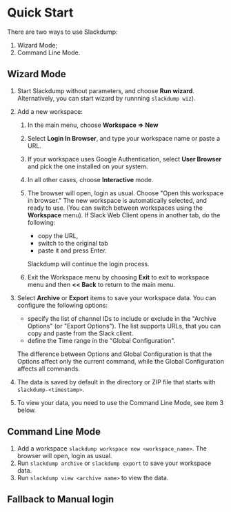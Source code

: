# Quick Start

There are two ways to use Slackdump:
1. Wizard Mode;
2. Command Line Mode.

## Wizard Mode
1. Start Slackdump without parameters, and choose __Run wizard__.  Alternatively,
   you can start wizard by runnning `slackdump wiz`).
2. Add a new workspace:
   1. In the main menu, choose __Workspace => New__
   2. Select __Login In Browser__, and type your workspace name or paste a URL.
   3. If your workspace uses Google Authentication, select __User Browser__ and
      pick the one installed on your system.
   4. In all other cases, choose __Interactive__ mode.
   5. The browser will open, login as usual. Choose "Open this workspace in
      browser." The new workspace is automatically selected, and ready to use.
      (You can switch between workspaces using the __Workspace__ menu).  If
      Slack Web Client opens in another tab, do the following:
      - copy the URL,
      - switch to the original tab
      - paste it and press Enter.

      Slackdump will continue the login process.
   6. Exit the Workspace menu by choosing __Exit__ to exit to workspace menu
      and then __<< Back__ to return to the main menu.
3. Select __Archive__ or __Export__ items to save your workspace data. You can
   configure the following options:
     - specify the list of channel IDs to include or exclude in the "Archive
       Options" (or "Export Options").  The list supports URLs, that you can
       copy and paste from the Slack client.
     - define the Time range in the "Global Configuration".

     The difference between Options and Global Configuration is that the Options
     affect only the current command, while the Global Configuration affects all
     commands.
4. The data is saved by default in the directory or ZIP file that starts with
   `slackdump-<timestamp>`.
5. To view your data, you need to use the Command Line Mode, see item 3 below.

## Command Line Mode
1. Add a workspace `slackdump workspace new <workspace_name>`.  The browser
   will open, login as usual.
2. Run `slackdump archive` or `slackdump export` to save your workspace data.
3. Run `slackdump view <archive name>` to view the data.

## Fallback to Manual login
